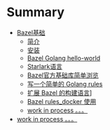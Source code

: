 # Summary

- [Bazel基础]()
  - [简介](./basic/introduce.md)
  - [安装](./basic/install.md)
  - [Bazel Golang hello-world](./basic/bazel-go-hello.md)
  - [Starlark语言](./basic/bazel-starlark.md)
  - [Bazel官方基础库简单浏览](./basic/bazel-lib-rules-skylib.md)
  - [写一个简单的 Golang rules](./basic/bazel-rules-go-simple.md)
  - [ 扩展 Bazel 的构建语言](./basic/bazel-extension-demo.md)]
  - [Bazel rules_docker 使用](./basic/bazel-rules-docker.md)
  - [work in process 。。。]()
- [work in process 。。。]()
